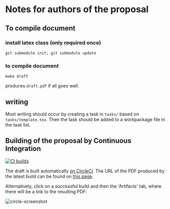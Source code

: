 # Notes for authors of the proposal

## To compile document

### install latex class (only required once)

    git submodule init; git submodule update

### to compile document

    make draft

produces ``draft.pdf`` if all goes well.

## writing

Most writing should occur by creating a task in `tasks/` based on
`tasks/template.tex`. Then the task should be added to a workpackage
file in the task list.

## Building of the proposal by Continuous Integration

[![CI builds](https://circleci.com/gh/bossee-project/proposal/tree/master.svg?style=svg)](https://circleci.com/gh/bossee-project/proposal/tree/master)

The draft is built automatically [on CircleCI](https://circleci.com/gh/bossee-project/proposal/tree/master).
The URL of the PDF produced by the latest build can be found on
[this page](https://circleci.com/api/v1.1/project/github/bossee-project/proposal/latest/artifacts?branch=master&filter=successful).

Alternatively, click on a successful build and then the 'Artifacts' tab, where there will be a link to the resulting PDF:

![circle-screenshot](circle-screenshot.png)

